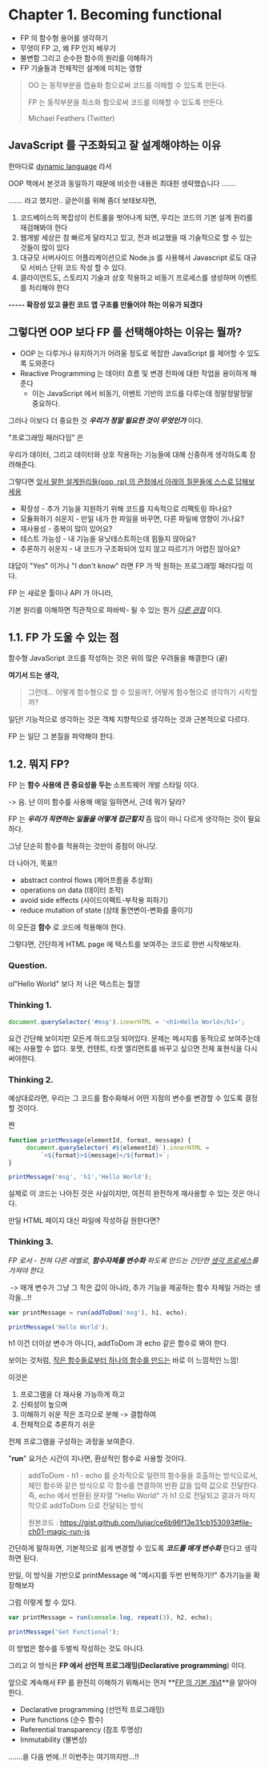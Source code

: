 # Chapter 1. Becoming functional

- FP 의 함수형 용어를 생각하기
- 무엇이 FP 고, 왜 FP 인지 배우기
- 불변함 그리고 순수한 함수의 원리를 이해하기
- FP 기술들과 전체적인 설계에 미치는 영향



> OO 는 동작부분을 캡슐화 함으로써 코드를 이해할 수 있도록 만든다.
>
> FP   는 동작부분을 최소화 함으로써 코드를 이해할 수 있도록 만든다.
>
> Michael Feathers (Twitter)



## JavaScript 를 구조화되고 잘 설계해야하는 이유

한마디로 <u>dynamic language</u> 라서

OOP 책에서 본것과 동일하기 때문에 비슷한 내용은 최대한 생략했습니다 …….

……. 라고 했지만.. 글쓴이를 위해 좀더 보태보자면,

1. 코드베이스의 복잡성이 컨트롤을 벗어나게 되면, 우리는 코드의 기본 설계 원리를 재검해봐야 한다
2. 웹개발 세상은 참 빠르게 달라지고 있고, 전과 비교했을 때 기술적으로 할 수 있는 것들이 많이 있다
3. 대규모 서버사이드 어플리케이션으로 Node.js 를 사용해서 Javascript 로도 대규모 서비스 단위 코드 작성 할 수 있다.
4. 클라이언트도, 스토리지 기술과 상호 작용하고 비동기 프로세스를 생성하며 이벤트를 처리해야 한다

**----- 확장성 있고 클린 코드 앱 구조를 만들어야 하는 이유가 되겠다**



## 그렇다면 OOP 보다 FP 를 선택해야하는 이유는 뭘까?

- OOP 는 다루거나 유지하기가 어려울 정도로 복잡한 JavaScript 를 제어할 수 있도록 도와준다
- Reactive Programming 는 데이터 흐름 및 변경 전파에 대한 작업을 용이하게 해준다
  - 이는 JavaScript 에서 비동기, 이벤트 기반의 코드를 다루는데 정말정말정말 중요하다.

그러나 이보다 더 중요한 것 ***우리가 정말 필요한 것이 무엇인가***  이다.

"프로그래밍 패러다임" 은 

우리가 데이터, 그리고 데이터와 상호 작용하는 기능들에 대해 신중하게 생각하도록 장려해준다. 

그렇다면 <u>앞서 말한 설계원리들(oop, rp) 의 관점에서 아래의 질문들에 스스로 답해보세용</u>

- 확장성 - 추가 기능을 지원하기 위해 코드를 지속적으로 리팩토링 하나요?
- 모듈화하기 쉬운지 - 만일 내가 한 파일을 바꾸면, 다른 파일에 영향이 가나요?
- 재사용성 - 중복이 많이 있어요?
- 테스트 가능성 - 내 기능을 유닛테스트하는데 힘들지 않아요?
- 추론하기 쉬운지 - 내 코드가 구조화되어 있지 않고 따르기가 어렵진 않아요?

대답이 "Yes" 이거나 "I don't know" 라면 FP 가 딱 원하는 프로그래밍 패러다임 이다.

FP 는 새로운 툴이나 API 가 아니라,

기본 원리를 이해하면 직관적으로 파바박- 될 수 있는 뭔가  *<u>다른 관점</u>*  이다.



## 1.1. FP 가 도울 수 있는 점

함수형 JavaScript 코드를 작성하는 것은 위의 많은 우려들을 해결한다 (끝)



**여기서 드는 생각,**

> 그런데… 어떻게 함수형으로 할 수 있을까?, 어떻게 함수형으로 생각하기 시작할까? 

일단! 기능적으로 생각하는 것은 객체 지향적으로 생각하는 것과 근본적으로 다르다. 

FP 는 일단 그 본질을 파악해야 한다.



## 1.2. 뭐지 FP?

FP 는 **함수 사용에 큰 중요성을 두는** 소프트웨어 개발 스타일 이다.

-> 음. 난 이미 함수를 사용해 매일 일하면서, 근데 뭐가 달라?

FP 는 ***우리가 직면하는 일들을 어떻게 접근할지***  좀 많이 마니 다르게 생각하는 것이 필요하다.

그냥 단순히 함수를 적용하는 것만이 중점이 아니닷.

더 나아가, 목표!!

- abstract control flows (제어프름을 추상화)
- operations on data (데이터 조작)
- avoid side effects (사이드이팩트-부작용 피하기)
- reduce mutation of state (상태 돌연변이-변화를 줄이기)

이 모든걸 **함수** 로 코드에 적용해야 한다. 



그렇다면, 간단하게 HTML page 에 텍스트를 보여주는 코드로 한번 시작해보자.



### Question.

ol"Hello World"  보다 저 나은 텍스트는 뭘깡



### Thinking 1.

```javascript
document.querySelector('#msg').innerHTML = '<h1>Hello World</h1>';
```

요건 간단해 보이지만 모든게 하드코딩 되어있다. 문제는 메시지를 동적으로 보여주는데에는 사용할 수 없다. 포맷, 컨텐트, 타겟 엘리먼트를 바꾸고 싶으면 전체 표현식을 다시 써야한다.



### Thinking 2.

예상대로라면, 우리는 그 코드를 함수화해서 어떤 지점의 변수를 변경할 수 있도록 결정할 것이다.

짠

```javascript
function printMessage(elementId, format, message) {
     document.querySelector(`#${elementId}`).innerHTML =
         `<${format}>${message}</${format}>`;
}

printMessage('msg', 'h1','Hello World');
```

실제로 이 코드는 나아진 것은 사실이지만, 여전히 완전하게 재사용할 수 있는 것은 아니다.

만일 HTML 페이지 대신 파일에 작성하길 원한다면?



### Thinking 3.

*FP 로서 - 전혀 다른 레벨로, **함수자체를 변수화** 하도록 만드는 간단한 <u>생각 프로세스</u>를 가져야 한다.*

​	-> 매개 변수가 그냥 그 작은 값이 아니라, 추가 기능을 제공하는 함수 자체일 거라는 생각을…!!

```javascript
var printMessage = run(addToDom('msg'), h1, echo);

printMessage('Hello World');
```

h1 이건 더이상 변수가 아니다, addToDom 과 echo 같은 함수로 봐야 한다.

보이는 것처럼, <u>작은 함수들로부터 하나의 함수를 만드는</u> 바로 이 느낌적인 느낌!

이것은 

1. 프로그램을 더 재사용 가능하게 하고
2. 신뢰성이 높으며 
3. 이해하기 쉬운 작은 조각으로 분해 -> 결합하여 
4. 전체적으로 추론하기 쉬운 

전체 프로그램을 구성하는 과정을 보여준다.

 "**run**" 요거슨 시간이 지나면, 환상적인 함수로 사용할 것이다.

> addToDom - h1 - echo 를 순차적으로 일련의 함수들을 호출하는 방식으로서, 체인 함수와 같은 방식으로 각 함수를 연결하여 반환 값을 입력 값으로 전달한다. 즉, echo 에서 반환된 문자열 "Hello World" 가 h1 으로 전달되고 결과가 마지막으로 addToDom 으로 전달되는 방식
>
> 원본코드 : https://gist.github.com/luijar/ce6b96f13e31cb153093#file-ch01-magic-run-js



간단하게 말하자면, 기본적으로 쉽게 변경할 수 있도록 ***코드를 매개 변수화*** 한다고 생각하면 된다.

만일, 이 방식을 기반으로 printMessage 에 "메시지를 두번 반복하기!!" 추가기능을  확장해보자

그럼 이렇게 할 수 있다.

```javascript
var printMessage = run(console.log, repeat(3), h2, echo);

printMessage('Get Functional');
```

이 방법은 함수를 두벌씩 작성하는 것도 아니다.

그리고 이 방식은 **FP 에서 선언적 프로그래밍(Declarative programming**) 이다.

앞으로 계속해서 FP 를 완전히 이해하기 위해서는 먼저 **<u>FP 의 기본 개념</u>**을 알아야 한다.

- Declarative programming (선언적 프로그래밍)
- Pure functions (순수 함수)
- Referential transparency (참조 투명성)
- Immutability (불변성)

…….을 다음 번에..!! 이번주는 여기까지만…!!
